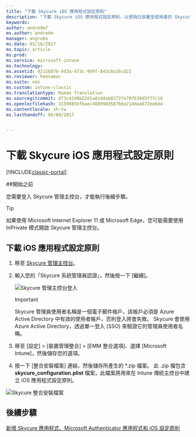 ```yaml
---
title: "下載 Skycure iOS 應用程式設定原則"
description: "下載 Skycure iOS 應用程式設定原則，以便與已部署至使用者的 Skycure iOS 應用程式搭配使用。"
keywords: 
author: andredm7
ms.author: andredm
manager: angrobe
ms.date: 03/16/2017
ms.topic: article
ms.prod: 
ms.service: microsoft-intune
ms.technology: 
ms.assetid: d211b876-4d3a-473c-999f-843c0a16cd22
ms.reviewer: heenamac
ms.suite: ems
ms.custom: intune-classic
ms.translationtype: Human Translation
ms.sourcegitcommit: df3c42d8b52d1a01ddab82727e707639d5f77c16
ms.openlocfilehash: 3159985bfbaec40899dd58766e214daa672ee6d4
ms.contentlocale: zh-tw
ms.lasthandoff: 06/08/2017


---
```


# <a name="download-skycure-ios-app-configuration-policy"></a>下載 Skycure iOS 應用程式設定原則

[!INCLUDE[classic-portal](../includes/classic-portal.md)]

##<a name="before-you-begin"></a>開始之前

您需要登入 Skycure 管理主控台，才能執行後續步驟。

> [!TIP] 
> 如果使用 Microsoft Internet Explorer 11 或 Microsoft Edge，您可能需要使用 InPrivate 模式開啟 Skycure 管理主控台。

## <a name="to-download-the-ios-app-configuration-policy"></a>下載 iOS 應用程式設定原則

1.  移至 [Skycure 管理主控台](https://aad.skycure.com)。

2.  輸入您的「Skycure 系統管理員認證」，然後按一下 [繼續]。

    ![Skycure 管理主控台登入](../media/mtp/skycure-ios-app-1.png)

    > [!IMPORTANT] 
    > Skycure 管理員使用者名稱是一個電子郵件帳戶，該帳戶必須是 Azure Active Directory 中有效的使用者帳戶，否則登入將會失敗。 Skycure 會使用 Azure Active Directory，透過單一登入 (SSO) 來驗證它的管理員使用者名稱。

3.  移至 [設定] &gt; [裝置管理整合] &gt; [EMM 整合選項]、選擇 [Microsoft Intune]，然後儲存您的選項。

2.  按一下 [整合安裝檔案] 連結，然後儲存所產生的 \*.zip 檔案。 此 .zip 檔包含 **skycure\_configuration.plist** 檔案，此檔案將用來在 Intune 傳統主控台中建立 iOS 應用程式設定原則。

![Skycure 整合安裝檔案](../media/mtp/skycure-ios-app-2.png)

## <a name="next-steps"></a>後續步驟

[新增 Skycure 應用程式、Microsoft Authenticator 應用程式和 iOS 設定原則](/intune-classic/deploy-use/add-skycure-apps-microsoft-authenticator-and-ios-app-configuration-policy)

